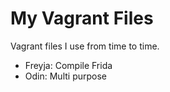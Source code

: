 # My Vagrant Files

Vagrant files I use from time to time.

* Freyja: Compile Frida
* Odin: Multi purpose

